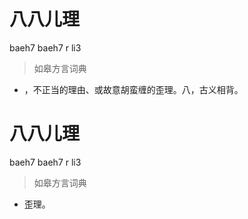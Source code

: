 # 八八儿理
baeh7 baeh7 r li3
> 如皋方言词典
- ，不正当的理由、或故意胡蛮缠的歪理。八，古义相背。

# 八八儿理
baeh7 baeh7 r li3
> 如皋方言词典
- 歪理。
